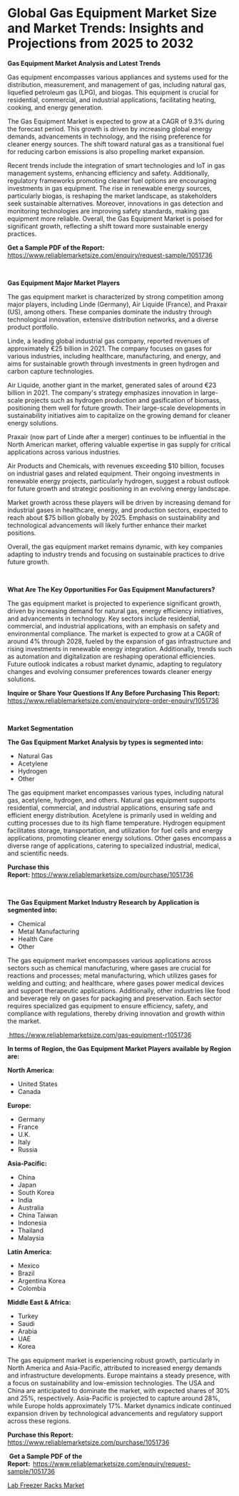 <p><h1>Global Gas Equipment Market Size and Market Trends: Insights and Projections from 2025 to 2032</h1></p><p><strong>Gas Equipment Market Analysis and Latest Trends</strong></p>
<p><p>Gas equipment encompasses various appliances and systems used for the distribution, measurement, and management of gas, including natural gas, liquefied petroleum gas (LPG), and biogas. This equipment is crucial for residential, commercial, and industrial applications, facilitating heating, cooking, and energy generation.</p><p>The Gas Equipment Market is expected to grow at a CAGR of 9.3% during the forecast period. This growth is driven by increasing global energy demands, advancements in technology, and the rising preference for cleaner energy sources. The shift toward natural gas as a transitional fuel for reducing carbon emissions is also propelling market expansion.</p><p>Recent trends include the integration of smart technologies and IoT in gas management systems, enhancing efficiency and safety. Additionally, regulatory frameworks promoting cleaner fuel options are encouraging investments in gas equipment. The rise in renewable energy sources, particularly biogas, is reshaping the market landscape, as stakeholders seek sustainable alternatives. Moreover, innovations in gas detection and monitoring technologies are improving safety standards, making gas equipment more reliable. Overall, the Gas Equipment Market is poised for significant growth, reflecting a shift toward more sustainable energy practices.</p></p>
<p><strong>Get a Sample PDF of the Report:&nbsp;</strong> <a href="https://www.reliablemarketsize.com/enquiry/request-sample/1051736?utm_campaign=2628&utm_medium=2&utm_source=Github&utm_content=ia&utm_term=11042025&utm_id=gas-equipment">https://www.reliablemarketsize.com/enquiry/request-sample/1051736</a></p>
<p>&nbsp;</p>
<p><strong>Gas Equipment Major Market Players</strong></p>
<p><p>The gas equipment market is characterized by strong competition among major players, including Linde (Germany), Air Liquide (France), and Praxair (US), among others. These companies dominate the industry through technological innovation, extensive distribution networks, and a diverse product portfolio.</p><p>Linde, a leading global industrial gas company, reported revenues of approximately €25 billion in 2021. The company focuses on gases for various industries, including healthcare, manufacturing, and energy, and aims for sustainable growth through investments in green hydrogen and carbon capture technologies.</p><p>Air Liquide, another giant in the market, generated sales of around €23 billion in 2021. The company's strategy emphasizes innovation in large-scale projects such as hydrogen production and gasification of biomass, positioning them well for future growth. Their large-scale developments in sustainability initiatives aim to capitalize on the growing demand for cleaner energy solutions.</p><p>Praxair (now part of Linde after a merger) continues to be influential in the North American market, offering valuable expertise in gas supply for critical applications across various industries. </p><p>Air Products and Chemicals, with revenues exceeding $10 billion, focuses on industrial gases and related equipment. Their ongoing investments in renewable energy projects, particularly hydrogen, suggest a robust outlook for future growth and strategic positioning in an evolving energy landscape.</p><p>Market growth across these players will be driven by increasing demand for industrial gases in healthcare, energy, and production sectors, expected to reach about $75 billion globally by 2025. Emphasis on sustainability and technological advancements will likely further enhance their market positions. </p><p>Overall, the gas equipment market remains dynamic, with key companies adapting to industry trends and focusing on sustainable practices to drive future growth.</p></p>
<p>&nbsp;</p>
<p><strong>What Are The Key Opportunities For Gas Equipment Manufacturers?</strong></p>
<p><p>The gas equipment market is projected to experience significant growth, driven by increasing demand for natural gas, energy efficiency initiatives, and advancements in technology. Key sectors include residential, commercial, and industrial applications, with an emphasis on safety and environmental compliance. The market is expected to grow at a CAGR of around 4% through 2028, fueled by the expansion of gas infrastructure and rising investments in renewable energy integration. Additionally, trends such as automation and digitalization are reshaping operational efficiencies. Future outlook indicates a robust market dynamic, adapting to regulatory changes and evolving consumer preferences towards cleaner energy solutions.</p></p>
<p><strong>Inquire or Share Your Questions If Any Before Purchasing This Report:</strong> <a href="https://www.reliablemarketsize.com/enquiry/pre-order-enquiry/1051736?utm_campaign=2628&utm_medium=2&utm_source=Github&utm_content=ia&utm_term=11042025&utm_id=gas-equipment">https://www.reliablemarketsize.com/enquiry/pre-order-enquiry/1051736</a></p>
<p>&nbsp;</p>
<p><strong>Market Segmentation</strong></p>
<p><strong>The Gas Equipment Market Analysis by types is segmented into:</strong></p>
<p><ul><li>Natural Gas</li><li>Acetylene</li><li>Hydrogen</li><li>Other</li></ul></p>
<p><p>The gas equipment market encompasses various types, including natural gas, acetylene, hydrogen, and others. Natural gas equipment supports residential, commercial, and industrial applications, ensuring safe and efficient energy distribution. Acetylene is primarily used in welding and cutting processes due to its high flame temperature. Hydrogen equipment facilitates storage, transportation, and utilization for fuel cells and energy applications, promoting cleaner energy solutions. Other gases encompass a diverse range of applications, catering to specialized industrial, medical, and scientific needs.</p></p>
<p><strong>Purchase this Report:&nbsp;</strong><a href="https://www.reliablemarketsize.com/purchase/1051736?utm_campaign=2628&utm_medium=2&utm_source=Github&utm_content=ia&utm_term=11042025&utm_id=gas-equipment">https://www.reliablemarketsize.com/purchase/1051736</a></p>
<p>&nbsp;</p>
<p><strong>The Gas Equipment Market Industry Research by Application is segmented into:</strong></p>
<p><ul><li>Chemical</li><li>Metal Manufacturing</li><li>Health Care</li><li>Other</li></ul></p>
<p><p>The gas equipment market encompasses various applications across sectors such as chemical manufacturing, where gases are crucial for reactions and processes; metal manufacturing, which utilizes gases for welding and cutting; and healthcare, where gases power medical devices and support therapeutic applications. Additionally, other industries like food and beverage rely on gases for packaging and preservation. Each sector requires specialized gas equipment to ensure efficiency, safety, and compliance with regulations, thereby driving innovation and growth within the market.</p></p>
<p><a href="https://www.reliablemarketsize.com/gas-equipment-r1051736?utm_campaign=2628&utm_medium=2&utm_source=Github&utm_content=ia&utm_term=11042025&utm_id=gas-equipment">&nbsp;https://www.reliablemarketsize.com/gas-equipment-r1051736</a></p>
<p><strong>In terms of Region, the Gas Equipment Market Players available by Region are:</strong></p>
<p>
    <p> <strong> North America: </strong>
        <ul>
            <li>United States</li>
            <li>Canada</li>
        </ul>
        </p> 
    <p> <strong> Europe: </strong>
        <ul>
            <li>Germany</li>
            <li>France</li>
            <li>U.K.</li>
            <li>Italy</li>
            <li>Russia</li>
        </ul>
        </p> 
    <p> <strong> Asia-Pacific: </strong>
        <ul>
            <li>China</li>
            <li>Japan</li>
            <li>South Korea</li>
            <li>India</li>
            <li>Australia</li>
            <li>China Taiwan</li>
            <li>Indonesia</li>
            <li>Thailand</li>
            <li>Malaysia</li>
        </ul>
        </p> 
    <p> <strong> Latin America: </strong>
        <ul>
            <li>Mexico</li>
            <li>Brazil</li>
            <li>Argentina Korea</li>
            <li>Colombia</li>
        </ul>
        </p> 
    <p> <strong> Middle East & Africa: </strong>
        <ul>
            <li>Turkey</li>
            <li>Saudi</li>
            <li>Arabia</li>
            <li>UAE</li>
            <li>Korea</li>
        </ul>
    </p>
    </p>
<p><p>The gas equipment market is experiencing robust growth, particularly in North America and Asia-Pacific, attributed to increased energy demands and infrastructure developments. Europe maintains a steady presence, with a focus on sustainability and low-emission technologies. The USA and China are anticipated to dominate the market, with expected shares of 30% and 25%, respectively. Asia-Pacific is projected to capture around 28%, while Europe holds approximately 17%. Market dynamics indicate continued expansion driven by technological advancements and regulatory support across these regions.</p></p>
<p><strong>Purchase this Report: </strong><a href="https://www.reliablemarketsize.com/purchase/1051736?utm_campaign=2628&utm_medium=2&utm_source=Github&utm_content=ia&utm_term=11042025&utm_id=gas-equipment">https://www.reliablemarketsize.com/purchase/1051736</a></p>
<p>&nbsp;<strong>Get a Sample PDF of the Report:&nbsp;&nbsp;</strong><a href="https://www.reliablemarketsize.com/enquiry/request-sample/1051736?utm_campaign=2628&utm_medium=2&utm_source=Github&utm_content=ia&utm_term=11042025&utm_id=gas-equipment">https://www.reliablemarketsize.com/enquiry/request-sample/1051736</a></p>
<p><strong></strong></p>
<p><p><a href="https://github.com/djembashote/Market-Research-Report-List-1/blob/main/lab-freezer-racks-market.md?utm_campaign=2628&utm_medium=2&utm_source=Github&utm_content=ia&utm_term=11042025&utm_id=gas-equipment">Lab Freezer Racks Market</a></p></p>